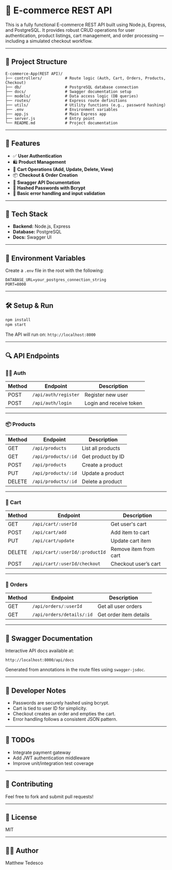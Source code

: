 # 🛒 E-commerce REST API

This is a fully functional E-commerce REST API built using Node.js, Express, and PostgreSQL. It provides robust CRUD operations for user authentication, product listings, cart management, and order processing — including a simulated checkout workflow.

---

## 📁 Project Structure

```
E-commerce-App(REST API)/
├── controllers/          # Route logic (Auth, Cart, Orders, Products, Checkout)
├── db/                   # PostgreSQL database connection
├── docs/                 # Swagger documentation setup
├── models/               # Data access logic (DB queries)
├── routes/               # Express route definitions
├── utils/                # Utility functions (e.g., password hashing)
├── .env                  # Environment variables
├── app.js                # Main Express app
├── server.js             # Entry point
└── README.md             # Project documentation
```

---

## 🚀 Features

- ✅ **User Authentication**
- 🛍 **Product Management**
- 🛒 **Cart Operations (Add, Update, Delete, View)**
- 📦 **Checkout & Order Creation**
- 📄 **Swagger API Documentation**
- 🔐 **Hashed Passwords with Bcrypt**
- 🧪 **Basic error handling and input validation**

---

## 🧪 Tech Stack

- **Backend:** Node.js, Express
- **Database:** PostgreSQL
- **Docs:** Swagger UI

---

## 🔐 Environment Variables

Create a `.env` file in the root with the following:

```
DATABASE_URL=your_postgres_connection_string
PORT=8000
```

---

## 🛠️ Setup & Run

```bash
npm install
npm start
```

The API will run on: `http://localhost:8000`

---

## 🔍 API Endpoints

### 🧑‍💼 Auth

| Method | Endpoint           | Description             |
|--------|--------------------|-------------------------|
| POST   | `/api/auth/register` | Register new user       |
| POST   | `/api/auth/login`    | Login and receive token |

---

### 📦 Products

| Method | Endpoint              | Description         |
|--------|-----------------------|---------------------|
| GET    | `/api/products`       | List all products   |
| GET    | `/api/products/:id`   | Get product by ID   |
| POST   | `/api/products`       | Create a product    |
| PUT    | `/api/products/:id`   | Update a product    |
| DELETE | `/api/products/:id`   | Delete a product    |

---

### 🛒 Cart

| Method | Endpoint                        | Description              |
|--------|---------------------------------|--------------------------|
| GET    | `/api/cart/:userId`             | Get user's cart          |
| POST   | `/api/cart/add`                 | Add item to cart         |
| PUT    | `/api/cart/update`              | Update cart item         |
| DELETE | `/api/cart/:userId/:productId`  | Remove item from cart    |
| POST   | `/api/cart/:userId/checkout`    | Checkout user’s cart     |

---

### 📑 Orders

| Method | Endpoint                    | Description               |
|--------|-----------------------------|---------------------------|
| GET    | `/api/orders/:userId`       | Get all user orders       |
| GET    | `/api/orders/details/:id`   | Get order item details    |

---

## 📘 Swagger Documentation

Interactive API docs available at:

```
http://localhost:8000/api/docs
```

Generated from annotations in the route files using `swagger-jsdoc`.

---

## 🧠 Developer Notes

- Passwords are securely hashed using bcrypt.
- Cart is tied to user ID for simplicity.
- Checkout creates an order and empties the cart.
- Error handling follows a consistent JSON pattern.

---

## 📌 TODOs

- Integrate payment gateway
- Add JWT authentication middleware
- Improve unit/integration test coverage

---

## 🤝 Contributing

Feel free to fork and submit pull requests!

---

## 📄 License

MIT

---

## 👨‍💻 Author

Matthew Tedesco
